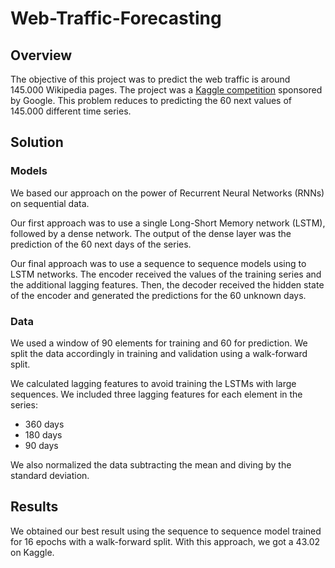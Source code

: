 # Web-Traffic-Forecasting

## Overview

The objective of this project was to predict the web traffic is around 145.000 Wikipedia pages. The project was a [Kaggle competition](https://www.kaggle.com/c/web-traffic-time-series-forecasting/overview) sponsored by Google. This problem reduces to predicting the 60 next values of 145.000 different time series. 

## Solution 

### Models

We based our approach on the power of Recurrent Neural Networks (RNNs) on sequential data. 

Our first approach was to use a single Long-Short Memory network (LSTM), followed by a dense network. The output of the dense layer was the prediction of the 60 next days of the series.  

Our final approach was to use a sequence to sequence models using to LSTM networks. The encoder received the values of the training series and the additional lagging features. Then, the decoder received the hidden state of the encoder and generated the predictions for the 60 unknown days.

### Data

We used a window of 90 elements for training and 60 for prediction. We split the data accordingly in training and validation using a walk-forward split. 

We calculated lagging features to avoid training the LSTMs with large sequences. We included three lagging features for each element in the series:
+ 360 days
+ 180 days
+ 90 days

We also normalized the data subtracting the mean and diving by the standard deviation. 

## Results

We obtained our best result using the sequence to sequence model trained for 16 epochs with a walk-forward split. With this approach, we got a 43.02 on Kaggle. 